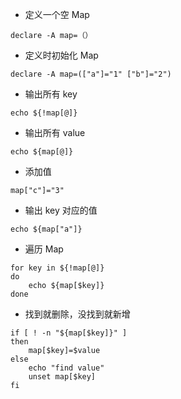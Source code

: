 * 定义一个空 Map

```
declare -A map=（）
```

* 定义时初始化 Map

```
declare -A map=(["a"]="1" ["b"]="2")
```

* 输出所有 key

```
echo ${!map[@]}
```

* 输出所有 value

```
echo ${map[@]}
```

* 添加值

```
map["c"]="3"
```

* 输出 key 对应的值

```
echo ${map["a"]}
```

* 遍历 Map

```
for key in ${!map[@]}
do
    echo ${map[$key]}
done
```

* 找到就删除，没找到就新增

```
if [ ! -n "${map[$key]}" ]
then
	map[$key]=$value
else
	echo "find value"
	unset map[$key]
fi
```
